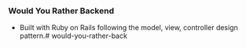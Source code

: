 ### Would You Rather Backend

- Built with Ruby on Rails following the model, view, controller design pattern.# would-you-rather-back
